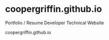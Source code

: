 # coopergriffin.github.io

Portfolio / Resume Developer Technical Website

coopergriffin.github.io 
